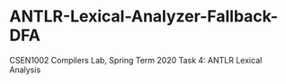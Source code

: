 # ANTLR-Lexical-Analyzer-Fallback-DFA
CSEN1002 Compilers Lab, Spring Term 2020
Task 4: ANTLR Lexical Analysis
